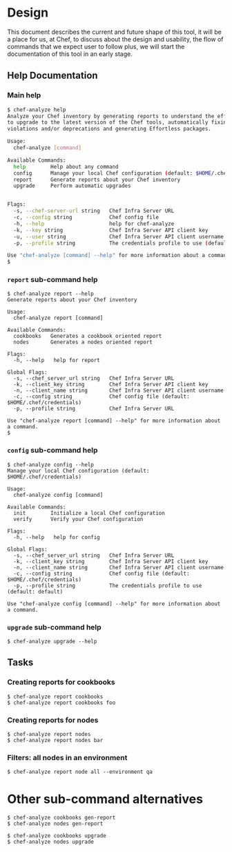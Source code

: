 # Design
This document describes the current and future shape of this tool, it will
be a place for us, at Chef, to discuss about the design and usability, the
flow of commands that we expect user to follow plus, we will start the
documentation of this tool in an early stage.

## Help Documentation

### Main help
```bash
$ chef-analyze help
Analyze your Chef inventory by generating reports to understand the effort
to upgrade to the latest version of the Chef tools, automatically fixing
violations and/or deprecations and generating Effortless packages.

Usage:
  chef-analyze [command]

Available Commands:
  help        Help about any command
  config      Manage your local Chef configuration (default: $HOME/.chef/credentials)
  report      Generate reports about your Chef inventory
  upgrade     Perform automatic upgrades


Flags:
  -s, --chef-server-url string   Chef Infra Server URL
  -c, --config string            Chef config file
  -h, --help                     help for chef-analyze
  -k, --key string               Chef Infra Server API client key
  -u, --user string              Chef Infra Server API client username
  -p, --profile string           The credentials profile to use (default: default)

Use "chef-analyze [command] --help" for more information about a command.
$
```
### `report` sub-command help
```
$ chef-analyze report --help
Generate reports about your Chef inventory

Usage:
  chef-analyze report [command]

Available Commands:
  cookbooks   Generates a cookbook oriented report
  nodes       Generates a nodes oriented report

Flags:
  -h, --help   help for report

Global Flags:
  -s, --chef_server_url string   Chef Infra Server URL
  -k, --client_key string        Chef Infra Server API client key
  -n, --client_name string       Chef Infra Server API client username
  -c, --config string            Chef config file (default: $HOME/.chef/credentials)
  -p, --profile string           Chef Infra Server URL

Use "chef-analyze report [command] --help" for more information about a command.
$
```

### `config` sub-command help
```
$ chef-analyze config --help
Manage your local Chef configuration (default: $HOME/.chef/credentials)

Usage:
  chef-analyze config [command]

Available Commands:
  init        Initialize a local Chef configuration
  verify      Verify your Chef configuration

Flags:
  -h, --help   help for config

Global Flags:
  -s, --chef_server_url string   Chef Infra Server URL
  -k, --client_key string        Chef Infra Server API client key
  -n, --client_name string       Chef Infra Server API client username
  -c, --config string            Chef config file (default: $HOME/.chef/credentials)
  -p, --profile string           The credentials profile to use (default: default)

Use "chef-analyze config [command] --help" for more information about a command.
```

### `upgrade` sub-command help
```
$ chef-analyze upgrade --help
```
## Tasks
### Creating reports for cookbooks
```
$ chef-analyze report cookbooks
$ chef-analyze report cookbooks foo
```

### Creating reports for nodes
```
$ chef-analyze report nodes
$ chef-analyze report nodes bar
```

### Filters: all nodes in an environment
```
$ chef-analyze report node all --environment qa
```

# Other sub-command alternatives
```
$ chef-analyze cookbooks gen-report
$ chef-analyze nodes gen-report

$ chef-analyze cookbooks upgrade
$ chef-analyze nodes upgrade
```
